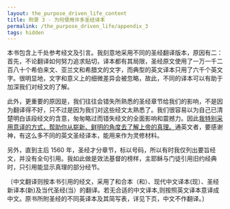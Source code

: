```yaml
---
layout: the_purpose_driven_life_content
title: 附录 3 - 为何使用许多圣经译本
permalink: /the_purpose_driven_life/appendix_3
tags: hidden
---
```


<p class="first">本书包含上千处参考经文及引言。我刻意地采用不同的圣经翻译版本，原因有二：首先，不论翻译如何努力追求贴切，译本都有其局限，圣经原文使用了一万一千二百八十个希伯来文、亚兰文和希腊文的文字，而典型的英文译本只用了六千个英文字。很明显地，文字和意义上的细微差异会被忽略，故此，不同的译本可以有助于加深我们对经文的了解。</p>

此外，更重要的原因是，我们往往会错失所熟悉的圣经章节给我们的影响，不是因为翻译得不好，只不过是因为我们对这些经文太熟悉了。我们很容易以为自己已清楚明白该段经文的含意，匆匆略过而错失经文的全面影响和震撼力。因此<u>我特别采用意译的方式，帮助你从崭新、鲜明的角度去了解上帝的真理。</u>通英文者，要感谢神，有这么多不同的英文圣经译本，能用来作为灵修材料。

另外，直到主后 1560 年，圣经才分章节，标以号码，所以有时我仅列出要旨经文，并没有全句引用。我如此做是效法基督的榜样，主耶稣与门徒引用旧约经典时，只引用能显示真理的部分经节。

〔中文翻译则按本书引用的经文，采用了和合本（和）、现代中文译本(现）、圣经新译本(新)及当代圣经(当）的翻译。若无合适的中文译本,则按照英文译本意译成中文。原书所附圣经的不同英译本及其简写表，详见下页，中文不作翻译。〕
